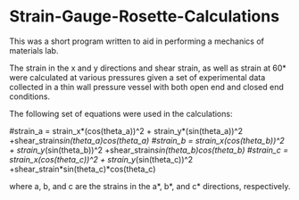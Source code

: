 # Strain-Gauge-Rosette-Calculations

This was a short program written to aid in performing a mechanics of materials lab.

The strain in the x and y directions and shear strain, as well as strain at 60* were 
calculated at various pressures given a set of experimental data collected in a thin 
wall pressure vessel with both open end and closed end conditions.

The following set of equations were used in the calculations:

#strain_a = strain_x*(cos(theta_a))^2 + strain_y*(sin(theta_a))^2 +shear_strain*sin(theta_a)*cos(theta_a)
#strain_b = strain_x*(cos(theta_b))^2 + strain_y*(sin(theta_b))^2 +shear_strain*sin(theta_b)*cos(theta_b)
#strain_c = strain_x*(cos(theta_c))^2 + strain_y*(sin(theta_c))^2 +shear_strain*sin(theta_c)*cos(theta_c)

where a, b, and c are the strains in the a*, b*, and c* directions, respectively.  

